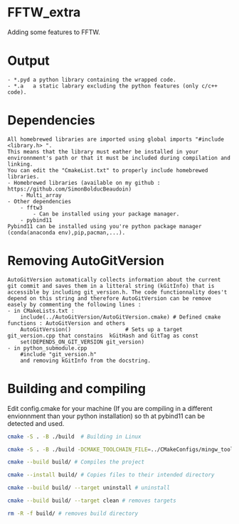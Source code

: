 # FFTW_extra
Adding some features to FFTW.

# Output
    - *.pyd a python library containing the wrapped code.
    - *.a   a static labrary excluding the python features (only c/c++ code).
    
# Dependencies
    All homebrewed libraries are imported using global imports "#include <library.h> ".
    This means that the library must eather be installed in your environnment's path or that it must be included during compilation and linking. 
    You can edit the "CmakeList.txt" to properly include homebrewed libraries.
    - Homebrewed libraries (available on my github : https://github.com/SimonBolducBeaudoin)
        - Multi_array
    - Other dependencies
        - fftw3
            - Can be installed using your package manager.
        - pybind11
    Pybind11 can be installed using you're python package manager (conda(anaconda env),pip,pacman,...).

# Removing AutoGitVersion
    AutoGitVersion automatically collects information about the current git commit and saves them in a litteral string (kGitInfo) that is accessible by including git_version.h. The code functionnality does't depend on this string and therefore AutoGitVersion can be remove easely by commenting the following lines :
    - in CMakeLists.txt :
        include(../AutoGitVersion/AutoGitVersion.cmake) # Defined cmake functions : AutoGitVersion and others
        AutoGitVersion()                 # Sets up a target git_version.cpp that constains  kGitHash and GitTag as const
        set(DEPENDS_ON_GIT_VERSION git_version)
    - in python_submodule.cpp
        #include "git_version.h"
        and removing kGitInfo from the docstring.

# Building and compiling
Edit config.cmake for your machine (If you are compiling in a different envionnment than your python installation) so th  at pybind11 can be detected and used.
```bash
cmake -S . -B ./build  # Building in Linux
```
```bash
cmake -S . -B ./build -DCMAKE_TOOLCHAIN_FILE=../CMakeConfigs/mingw_toolchain.cmake # Building in Windows (Cross compiling on Cygwin with mingw)
```
```bash
cmake --build build/ # Compiles the project
```
```bash
cmake --install build/ # Copies files to their intended directory
```   
```bash
cmake --build build/ --target uninstall # uninstall 
```  
```bash
cmake --build build/ --target clean # removes targets 
```   
```bash
rm -R -f build/ # removes build directory
```  